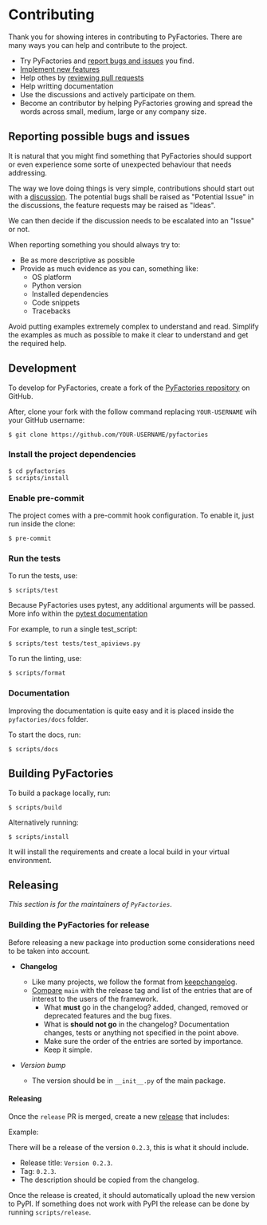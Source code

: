 # Contributing

Thank you for showing interes in contributing to PyFactories. There are many ways you can help and contribute to the
project.

* Try PyFactories and [report bugs and issues](https://github.com/tarsil/pyfactories/issues/new) you find.
* [Implement new features](https://github.com/tarsil/pyfactories/issues?q=is%3Aissue+is%3Aopen+label%3A%22good+first+issue%22)
* Help othes by [reviewing pull requests](https://github.com/tarsil/pyfactories/pulls)
* Help writting documentation
* Use the discussions and actively participate on them.
* Become an contributor by helping PyFactories growing and spread the words across small, medium, large or any company
size.

## Reporting possible bugs and issues

It is natural that you might find something that PyFactories should support or even experience some sorte of unexpected
behaviour that needs addressing.

The way we love doing things is very simple, contributions should start out with a
[discussion](https://github.com/tarsil/pyfactories/discussions). The potential bugs shall be raised as "Potential Issue"
in the discussions, the feature requests may be raised as "Ideas".

We can then decide if the discussion needs to be escalated into an "Issue" or not.

When reporting something you should always try to:

* Be as more descriptive as possible
* Provide as much evidence as you can, something like:
    * OS platform
    * Python version
    * Installed dependencies
    * Code snippets
    * Tracebacks

Avoid putting examples extremely complex to understand and read. Simplify the examples as much as possible to make
it clear to understand and get the required help.

## Development

To develop for PyFactories, create a fork of the [PyFactories repository](https://github.com/tarsil/pyfactories) on GitHub.

After, clone your fork with the follow command replacing `YOUR-USERNAME` wih your GitHub username:

```shell
$ git clone https://github.com/YOUR-USERNAME/pyfactories
```

### Install the project dependencies

```shell
$ cd pyfactories
$ scripts/install
```

### Enable pre-commit

The project comes with a pre-commit hook configuration. To enable it, just run inside the clone:

```shell
$ pre-commit
```

### Run the tests

To run the tests, use:

```shell
$ scripts/test
```

Because PyFactories uses pytest, any additional arguments will be passed. More info within the
[pytest documentation](https://docs.pytest.org/en/latest/how-to/usage.html)

For example, to run a single test_script:

```shell
$ scripts/test tests/test_apiviews.py
```

To run the linting, use:

```shell
$ scripts/format
```

### Documentation

Improving the documentation is quite easy and it is placed inside the `pyfactories/docs` folder.

To start the docs, run:

```shell
$ scripts/docs
```

## Building PyFactories

To build a package locally, run:

```shell
$ scripts/build
```

Alternatively running:

```
$ scripts/install
```

It will install the requirements and create a local build in your virtual environment.

## Releasing

*This section is for the maintainers of `PyFactories`*.

### Building the PyFactories for release

Before releasing a new package into production some considerations need to be taken into account.

* **Changelog**
    * Like many projects, we follow the format from [keepchangelog](https://keepachangelog.com/en/1.0.0/).
    * [Compare](https://github.com/tarsil/pyfactories/compare/) `main` with the release tag and list of the entries
that are of interest to the users of the framework.
        * What **must** go in the changelog? added, changed, removed or deprecated features and the bug fixes.
        * What is **should not go** in the changelog? Documentation changes, tests or anything not specified in the
point above.
        * Make sure the order of the entries are sorted by importance.
        * Keep it simple.

* *Version bump*
    * The version should be in `__init__.py` of the main package.

#### Releasing

Once the `release` PR is merged, create a new [release](https://github.com/tarsil/pyfactories/releases/new)
that includes:

Example:

There will be a release of the version `0.2.3`, this is what it should include.

* Release title: `Version 0.2.3`.
* Tag: `0.2.3`.
* The description should be copied from the changelog.

Once the release is created, it should automatically upload the new version to PyPI. If something
does not work with PyPI the release can be done by running `scripts/release`.
